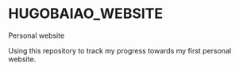 # HUGOBAIAO_WEBSITE
Personal website

Using this repository to track my progress towards my first personal website. 


